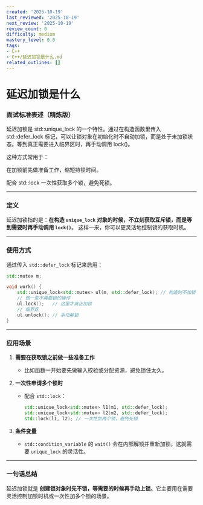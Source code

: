 ```yaml
---
created: '2025-10-19'
last_reviewed: '2025-10-19'
next_review: '2025-10-19'
review_count: 0
difficulty: medium
mastery_level: 0.0
tags:
- C++
- C++/延迟加锁是什么.md
related_outlines: []
---
```


# 延迟加锁是什么

### 面试标准表述（精炼版）

延迟加锁是 std::unique_lock 的一个特性。通过在构造函数里传入 std::defer_lock 标记，可以让锁对象在初始化时不自动加锁，而是处于未加锁状态。等到真正需要进入临界区时，再手动调用 lock()。

这种方式常用于：

在加锁前先做准备工作，缩短持锁时间。

配合 std::lock 一次性获取多个锁，避免死锁。

---

### 定义

延迟加锁指的是：**在构造 `unique_lock` 对象的时候，不立刻获取互斥锁，而是等到需要时再手动调用 `lock()`**。
这样一来，你可以更灵活地控制锁的获取时机。

---

### 使用方式

通过传入 `std::defer_lock` 标记来启用：

```cpp
std::mutex m;

void work() {
    std::unique_lock<std::mutex> ul(m, std::defer_lock); // 构造时不加锁
    // 做一些不需要锁的操作
    ul.lock();   // 这里才真正加锁
    // 临界区
    ul.unlock(); // 手动解锁
}
```

---

### 应用场景

1. **需要在获取锁之前做一些准备工作**

   * 比如函数一开始要先做输入校验或分配资源，避免锁住太久。
2. **一次性申请多个锁时**

   * 配合 `std::lock`：

     ```cpp
     std::unique_lock<std::mutex> l1(m1, std::defer_lock);
     std::unique_lock<std::mutex> l2(m2, std::defer_lock);
     std::lock(l1, l2); // 一次性加两个锁，避免死锁
     ```
3. **条件变量**

   * `std::condition_variable` 的 `wait()` 会在内部解锁并重新加锁，这就需要 `unique_lock` 的灵活性。

---

### 一句话总结

延迟加锁就是 **创建锁对象时先不锁，等需要的时候再手动上锁**。它主要用在需要灵活控制加锁时机或一次性加多个锁的场景。